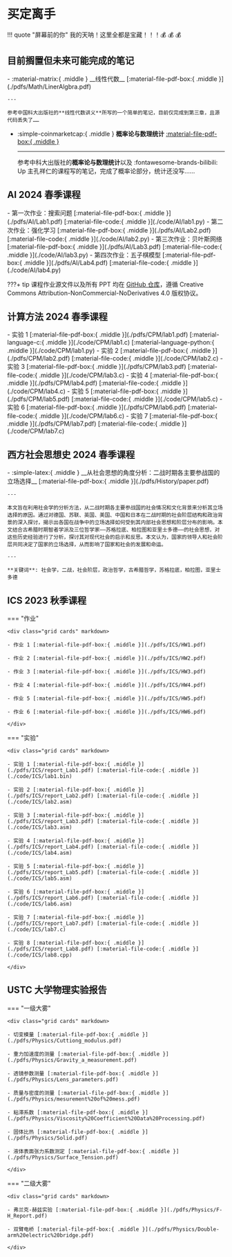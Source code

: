 # 买定离手

!!! quote "屏幕前的你"
    我的天呐！这里全都是宝藏！！！:moneybag: :moneybag: :moneybag:

## 目前搁置但未来可能完成的笔记

<div class="grid cards" markdown>
- :material-matrix:{ .middle } __线性代数__ [:material-file-pdf-box:{ .middle }](./pdfs/Math/LinerAlgbra.pdf)
    
    ---

    参考中国科大出版社的**线性代数讲义**所写的一个简单的笔记，目前仅完成到第三章，且源代码丢失了……

- :simple-coinmarketcap:{ .middle } __概率论与数理统计__ [:material-file-pdf-box:{ .middle }](./pdfs/Math/Probability%20Theory.pdf)

    ---

    参考中科大出版社的**概率论与数理统计**以及 :fontawesome-brands-bilibili: Up 主孔祥仁的课程写的笔记，完成了概率论部分，统计还没写……
</div>

## AI 2024 春季课程

<div class="grid cards" markdown>
- 第一次作业：搜索问题 [:material-file-pdf-box:{ .middle }](./pdfs/AI/Lab1.pdf) [:material-file-code:{ .middle }](./code/AI/lab1.py)
- 第二次作业：强化学习 [:material-file-pdf-box:{ .middle }](./pdfs/AI/Lab2.pdf) [:material-file-code:{ .middle }](./code/AI/lab2.py)
- 第三次作业：贝叶斯网络 [:material-file-pdf-box:{ .middle }](./pdfs/AI/Lab3.pdf) [:material-file-code:{ .middle }](./code/AI/lab3.py)
- 第四次作业：五子棋模型 [:material-file-pdf-box:{ .middle }](./pdfs/AI/Lab4.pdf) [:material-file-code:{ .middle }](./code/AI/lab4.py)
</div>

???+ tip
    课程作业源文件以及所有 PPT 均在 [GitHub 仓库](https://github.com/PaPa-jun/DS4001.01.2024SP)，遵循 Creative Commons Attribution-NonCommercial-NoDerivatives 4.0 版权协议。

## 计算方法 2024 春季课程

<div class="grid cards" markdown>
- 实验 1 [:material-file-pdf-box:{ .middle }](./pdfs/CPM/lab1.pdf) [:material-language-c:{ .middle }](./code/CPM/lab1.c) [:material-language-python:{ .middle }](./code/CPM/lab1.py)
- 实验 2 [:material-file-pdf-box:{ .middle }](./pdfs/CPM/lab2.pdf) [:material-file-code:{ .middle }](./code/CPM/lab2.c)
- 实验 3 [:material-file-pdf-box:{ .middle }](./pdfs/CPM/lab3.pdf) [:material-file-code:{ .middle }](./code/CPM/lab3.c)
- 实验 4 [:material-file-pdf-box:{ .middle }](./pdfs/CPM/lab4.pdf) [:material-file-code:{ .middle }](./code/CPM/lab4.c)
- 实验 5 [:material-file-pdf-box:{ .middle }](./pdfs/CPM/lab5.pdf) [:material-file-code:{ .middle }](./code/CPM/lab5.c)
- 实验 6 [:material-file-pdf-box:{ .middle }](./pdfs/CPM/lab6.pdf) [:material-file-code:{ .middle }](./code/CPM/lab6.c)
- 实验 7 [:material-file-pdf-box:{ .middle }](./pdfs/CPM/lab7.pdf) [:material-file-code:{ .middle }](./code/CPM/lab7.c)
</div>

## 西方社会思想史 2024 春季课程

<div class="grid cards" markdown>
- :simple-latex:{ .middle } __从社会思想的角度分析：二战时期各主要参战国的立场选择__ [:material-file-pdf-box:{ .middle }](./pdfs/History/paper.pdf)
    
    ---

    本文旨在利用社会学的分析方法，从二战时期各主要参战国的社会情况和文化背景来分析其立场选择的原因。通过对德国、苏联、英国、美国、中国和日本在二战时期的社会阶层结构和政治背景的深入探讨，揭示出各国在战争中的立场选择如何受到其内部社会思想和阶层分布的影响。本文结合古希腊时期智者学派及三位哲学家——苏格拉底、柏拉图和亚里士多德——的社会思想，对这些历史经验进行了分析，探讨其对现代社会的启示和反思。本文认为，国家的领导人和社会阶层共同决定了国家的立场选择，从而影响了国家和社会的发展和命运。

    ---

    **关键词**: 社会学，二战，社会阶层，政治哲学，古希腊哲学，苏格拉底，柏拉图，亚里士多德

</div>

## ICS 2023 秋季课程

=== "作业"

    <div class="grid cards" markdown>

    - 作业 1 [:material-file-pdf-box:{ .middle }](./pdfs/ICS/HW1.pdf)

    - 作业 2 [:material-file-pdf-box:{ .middle }](./pdfs/ICS/HW2.pdf)

    - 作业 3 [:material-file-pdf-box:{ .middle }](./pdfs/ICS/HW3.pdf)

    - 作业 4 [:material-file-pdf-box:{ .middle }](./pdfs/ICS/HW4.pdf)

    - 作业 5 [:material-file-pdf-box:{ .middle }](./pdfs/ICS/HW5.pdf)

    - 作业 6 [:material-file-pdf-box:{ .middle }](./pdfs/ICS/HW6.pdf)

    </div>

=== "实验"

    <div class="grid cards" markdown>

    - 实验 1 [:material-file-pdf-box:{ .middle }](./pdfs/ICS/report_Lab1.pdf) [:material-file-code:{ .middle }](./code/ICS/lab1.bin)

    - 实验 2 [:material-file-pdf-box:{ .middle }](./pdfs/ICS/report_Lab2.pdf) [:material-file-code:{ .middle }](./code/ICS/lab2.asm)

    - 实验 3 [:material-file-pdf-box:{ .middle }](./pdfs/ICS/report_Lab3.pdf) [:material-file-code:{ .middle }](./code/ICS/lab3.asm)

    - 实验 4 [:material-file-pdf-box:{ .middle }](./pdfs/ICS/report_Lab4.pdf) [:material-file-code:{ .middle }](./code/ICS/lab4.asm)

    - 实验 5 [:material-file-pdf-box:{ .middle }](./pdfs/ICS/report_Lab5.pdf) [:material-file-code:{ .middle }](./code/ICS/lab5.asm)

    - 实验 6 [:material-file-pdf-box:{ .middle }](./pdfs/ICS/report_Lab6.pdf) [:material-file-code:{ .middle }](./code/ICS/lab6.asm)

    - 实验 7 [:material-file-pdf-box:{ .middle }](./pdfs/ICS/report_Lab7.pdf) [:material-file-code:{ .middle }](./code/ICS/lab7.c)

    - 实验 8 [:material-file-pdf-box:{ .middle }](./pdfs/ICS/report_Lab8.pdf) [:material-file-code:{ .middle }](./code/ICS/lab8.cpp)

    </div>

## USTC 大学物理实验报告

=== "一级大雾"

    <div class="grid cards" markdown>

    - 切变模量 [:material-file-pdf-box:{ .middle }](./pdfs/Physics/Cuttiong_modulus.pdf)

    - 重力加速度的测量 [:material-file-pdf-box:{ .middle }](./pdfs/Physics/Gravity_a_measurement.pdf)

    - 透镜参数测量 [:material-file-pdf-box:{ .middle }](./pdfs/Physics/Lens_parameters.pdf)

    - 质量与密度的测量 [:material-file-pdf-box:{ .middle }](./pdfs/Physics/mesurement%20of%20mess.pdf)

    - 粘滞系数 [:material-file-pdf-box:{ .middle }](./pdfs/Physics/Viscosity%20Coefficient%20Data%20Processing.pdf)

    - 固体比热 [:material-file-pdf-box:{ .middle }](./pdfs/Physics/Solid.pdf)

    - 液体表面张力系数测定 [:material-file-pdf-box:{ .middle }](./pdfs/Physics/Surface_Tension.pdf)

    </div>

=== "二级大雾"

    <div class="grid cards" markdown>

    - 弗兰克-赫兹实验 [:material-file-pdf-box:{ .middle }](./pdfs/Physics/F-H_Report.pdf)

    - 双臂电桥 [:material-file-pdf-box:{ .middle }](./pdfs/Physics/Double-arm%20electric%20bridge.pdf)

    </div>

